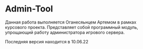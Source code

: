# Admin-Tool
Данная работа выполняется Оганесяьнцем Артемом в рамках курсового проекта. Представляет собой программный модуль, упрощающий работу администратора игрового сервера.

Последняя версия находится в 10.06.22
